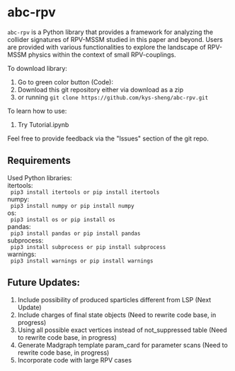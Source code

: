 # abc-rpv
`abc-rpv` is a Python library that provides a framework for analyzing the collider signatures of RPV-MSSM studied in this paper and beyond. Users are provided with various functionalities to explore the landscape of RPV-MSSM physics within the context of small RPV-couplings.

To download library:
1. Go to green color button (Code): 
2. Download this git repository either via download as a zip 
3. or running `git clone https://github.com/kys-sheng/abc-rpv.git` 

To learn how to use:
1. Try Tutorial.ipynb

Feel free to provide feedback via the "Issues" section of the git repo.

## Requirements
Used Python libraries:<br>
itertools: <br>
`  pip3 install itertools or pip install itertools  `<br>
numpy: <br>
`  pip3 install numpy or pip install numpy  `<br>
os: <br>
`  pip3 install os or pip install os  `<br>
pandas: <br>
`  pip3 install pandas or pip install pandas  `<br>
subprocess: <br>
`  pip3 install subprocess or pip install subprocess  `<br>
warnings: <br>
`  pip3 install warnings or pip install warnings  `<br>

## Future Updates:
1. Include possibility of produced sparticles different from LSP (Next Update)
2. Include charges of final state objects (Need to rewrite code base, in progress)
3. Using all possible exact vertices instead of not_suppressed table (Need to rewrite code base, in progress)
4. Generate Madgraph template param_card for parameter scans (Need to rewrite code base, in progress)
5. Incorporate code with large RPV cases 

